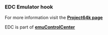 ### EDC Emulator hook

For more information visit the [**Project64k page**](https://github.com/PhoenixInteractiveNL/edc-masterhook/wiki/Emulator-project64k#menu)

EDC is part of [**emuControlCenter**](https://github.com/PhoenixInteractiveNL/emuControlCenter/wiki)
